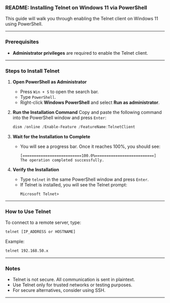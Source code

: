 ### README: Installing Telnet on Windows 11 via PowerShell

This guide will walk you through enabling the Telnet client on Windows 11 using PowerShell.

---

### Prerequisites
- **Administrator privileges** are required to enable the Telnet client.

---

### Steps to Install Telnet

1. **Open PowerShell as Administrator**
   - Press `Win + S` to open the search bar.
   - Type `PowerShell`.
   - Right-click **Windows PowerShell** and select **Run as administrator**.

2. **Run the Installation Command**
   Copy and paste the following command into the PowerShell window and press `Enter`:
   ```powershell
   dism /online /Enable-Feature /FeatureName:TelnetClient
   ```

3. **Wait for the Installation to Complete**
   - You will see a progress bar. Once it reaches 100%, you should see:
     ```
     [==========================100.0%==========================]
     The operation completed successfully.
     ```

4. **Verify the Installation**
   - Type `telnet` in the same PowerShell window and press `Enter`.
   - If Telnet is installed, you will see the Telnet prompt:
     ```
     Microsoft Telnet>
     ```

---

### How to Use Telnet
To connect to a remote server, type:
```cmd
telnet [IP_ADDRESS or HOSTNAME]
```
Example:
```cmd
telnet 192.168.50.x
```

---

### Notes
- Telnet is not secure. All communication is sent in plaintext.
- Use Telnet only for trusted networks or testing purposes.
- For secure alternatives, consider using SSH.

---
